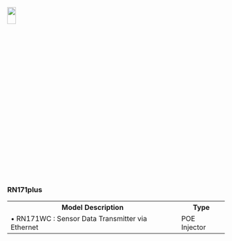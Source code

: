 
<img src="https://github.com/user-attachments/assets/771264bf-60dc-46db-bd62-2f0d790b0e11" width="20%" height="10%">
<body>

<h3> RN171plus</h3>
<table>
    <tr>
        <th>Model Description</th>
        <th>Type</th>
    </tr>
    <tr>
        <td>
            • RN171WC : Sensor Data Transmitter via Ethernet  <br>
        </td>
        <td>
		POE Injector<br>
	</td>
    </tr>
</table>